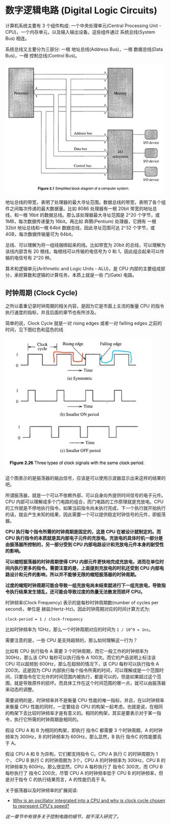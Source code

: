 # 数字逻辑电路 (Digital Logic Circuits)

计算机系统主要有 3 个组件构成: 一个中央处理单元(Central Processing Unit - CPU)，一个内存单元，以及输入输出设备。这些组件通过 系统总线(System Bus) 相连。

系统总线又主要分为三部分: 一根 地址总线(Address Bus)，一根 数据总线(Data Bus)，一根 控制总线(Control Bus)。

<img src="./imgs/2.1.png" alt="Figure 2.1 Simplified block diagram of a computer system." width="500" />

地址总线的带宽，表明了处理器的最大寻址范围。数据总线的带宽，表明了各个组件之间每次传递的最大数据量。比如 8086 处理器有一根 20bit 带宽的地址总线，和一根 16bit 的数据总线。那么该处理器最大寻址范围是 2^20 个字节，或 1MB，每次数据传递量为 16bit。再比如 奔腾(Pentium) 处理器，它拥有 一根 32bit 地址总线和一根 64bit 数据总线，因此寻址范围可达 2^32 个字节，或 4GB，每次数据传输量可为 64bit。

总线、可以理解为将一组线捆绑起来的线。比如带宽为 20bit 的总线，可以理解为该线内部含有 20 根线，每根线可以传输的电信号为 0 和 1，因此组合起来可以传输的电信号有 2^20 种。

算术和逻辑单元(Arithmetic and Logic Units - ALU)，是 CPU 内部的主要组成部分，承担算数和逻辑的计算任务，本质上就是一些 门(Gate) 电路。

## 时钟周期 (Clock Cycle)

之所以着重记录时钟周期的相关内容，是因为它是市面上主流的衡量 CPU 的指令执行速度的指标，并且后面的章节也有所涉及。

简单的说，Clock Cycle 就是一对 rising edges 或者一对 failling edges 之前的时间，见下图红色和蓝色的线

<img src="./imgs/2.26.png" alt="Figure 2.26 Three types of clock signals with the same clock period." width="460" />

这个图表示的是振荡器的输出信号，应该是可以使用示波器显示出来这样的结果的吧。

所谓振荡器，就是一个可以不依赖外部、可以自身向外提供时间信号的电子元件。CPU 内部可以理解成多个门电路的组合，而门电路的工作原理就是充放电。CPU 的工作就是不停地执行指令，如果当前指令尚未执行完成，下一个执行就开始执行的话，就会产生未知的结果，因此需要一个可以提供稳定时钟信号的元件，即振荡器。

**CPU 执行每个指令所需的时钟周期是固定的，这是 CPU 在被设计就制定的。而 CPU 执行指令的本质就是其内部电子元件的充放电。充放电的具体时机一部分是由振荡器所控制的，另一部分受到 CPU 内部电路设计和充放电元件本身的耐受性的影响。**

**可以缩短振荡器的时钟周期使得 CPU 内部元件更快地完成充放电，进而在单位时间内执行更多的指令。需要注意的是，上面提到充放电的时机还受到 CPU 内部电路设计和元件的影响，所以并不能够无限的缩短振荡器的时钟周期。**

**过度的缩短时钟周期可能会导致一组充放电尚未结束就进行下一组充放电，导致指令执行结果发生错乱，还可能会导致过度的热量无法散发而损坏 CPU。**

时钟频率(Clock Frequency) 表示的是每秒时钟周期数(number of cycles per second)，单位是 赫兹(Hertz-Hz)。因此时钟周期对应的时间计算方式为:

```
clock-period = 1 / clock-frequency
```

比如时钟频率为 1GHz，那么一个时钟周期对应的时间为 `1 / 10^9 = 1ns`。

需要注意的是，一些 CPU 是支持超频的，那么如何理解这一行为？

比如有 CPU 执行指令 A 需要 3 个时钟周期，而它一般工作的时钟频率为 300Hz，那么该 CPU 每秒可以执行指令 A 100次。而它的产品说明上标注该 CPU 可以超频到 600Hz，那么在超频的情况下，该 CPU 每秒可以执行指令 A 200次。这是因为 CPU 内部执行每个指令所需的时间，可以理解成是一个范围时间，只要指令在它允许的时间范围内被执行，都是可以的，但是如果超过这个范围，就是导致原件的损坏。而具体工作在这个时间范围的哪一点，就可以由振荡器来动态的调整。

需要说明的是，时钟频率并不是衡量 CPU 性能的唯一指标，并且，在以时钟频率来衡量 CPU 性能的同时，一定要结合 CPU 的构架一起考虑。也就是说，在相同的构架下去比较时钟频率才是有意义的。相同的构架，其实是要表示对于某一指令，执行它所需的时钟周期是相同的。

假设 CPU A 和 B 为相同的构架，即执行 指令C 都需要 3 个时钟周期，A 的时钟频率为 300Hz，B 的时钟频率为 600Hz，那么显然，B 执行 指令C 的性能要高于 A。

假设 CPU A 和 B 为异构，它们都支持指令 C。CPU A 执行 C 的时钟周期为 1个， CPU B 执行 C 的时钟周期为 3个，CPU A 的时钟频率为 300Hz，CPU B 的时钟频率为 600Hz。那么很显然，CPU A 每秒执行了 指令C 300次，而 CPU B 每秒执行了 指令C 200次，尽管 CPU A 的时钟频率低于 CPU B 的时钟频率，但是对于指令 C 的执行结果而言，A 的性能仍高于 B。

关于振荡器以及时钟频率的扩展阅读:

* [Why is an oscillator integrated into a CPU and why is clock cycle chosen to represent CPU's speed?](https://www.quora.com/Why-is-an-oscillator-integrated-into-a-CPU-and-why-is-clock-cycle-chosen-to-represent-CPUs-speed)

*这一章节中有很多关于控制电路的细节，就不深入研究了。*